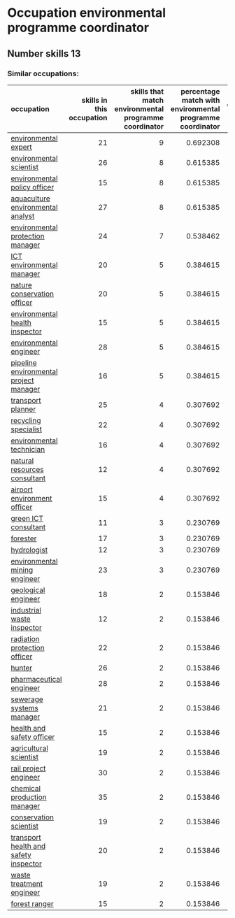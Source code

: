 # Occupation environmental programme coordinator
## Number skills 13
### Similar occupations:
| occupation                                                                          |   skills in this occupation |   skills that match environmental programme coordinator |   percentage match with environmental programme coordinator |   skills not in environmental programme coordinator |
|:------------------------------------------------------------------------------------|----------------------------:|--------------------------------------------------------:|------------------------------------------------------------:|----------------------------------------------------:|
| [environmental expert](environmental_expert.md)                                     |                          21 |                                                       9 |                                                    0.692308 |                                                  12 |
| [environmental scientist](environmental_scientist.md)                               |                          26 |                                                       8 |                                                    0.615385 |                                                  18 |
| [environmental policy officer](environmental_policy_officer.md)                     |                          15 |                                                       8 |                                                    0.615385 |                                                   7 |
| [aquaculture environmental analyst](aquaculture_environmental_analyst.md)           |                          27 |                                                       8 |                                                    0.615385 |                                                  19 |
| [environmental protection manager](environmental_protection_manager.md)             |                          24 |                                                       7 |                                                    0.538462 |                                                  17 |
| [ICT environmental manager](ICT_environmental_manager.md)                           |                          20 |                                                       5 |                                                    0.384615 |                                                  15 |
| [nature conservation officer](nature_conservation_officer.md)                       |                          20 |                                                       5 |                                                    0.384615 |                                                  15 |
| [environmental health inspector](environmental_health_inspector.md)                 |                          15 |                                                       5 |                                                    0.384615 |                                                  10 |
| [environmental engineer](environmental_engineer.md)                                 |                          28 |                                                       5 |                                                    0.384615 |                                                  23 |
| [pipeline environmental project manager](pipeline_environmental_project_manager.md) |                          16 |                                                       5 |                                                    0.384615 |                                                  11 |
| [transport planner](transport_planner.md)                                           |                          25 |                                                       4 |                                                    0.307692 |                                                  21 |
| [recycling specialist](recycling_specialist.md)                                     |                          22 |                                                       4 |                                                    0.307692 |                                                  18 |
| [environmental technician](environmental_technician.md)                             |                          16 |                                                       4 |                                                    0.307692 |                                                  12 |
| [natural resources consultant](natural_resources_consultant.md)                     |                          12 |                                                       4 |                                                    0.307692 |                                                   8 |
| [airport environment officer](airport_environment_officer.md)                       |                          15 |                                                       4 |                                                    0.307692 |                                                  11 |
| [green ICT consultant](green_ICT_consultant.md)                                     |                          11 |                                                       3 |                                                    0.230769 |                                                   8 |
| [forester](forester.md)                                                             |                          17 |                                                       3 |                                                    0.230769 |                                                  14 |
| [hydrologist](hydrologist.md)                                                       |                          12 |                                                       3 |                                                    0.230769 |                                                   9 |
| [environmental mining engineer](environmental_mining_engineer.md)                   |                          23 |                                                       3 |                                                    0.230769 |                                                  20 |
| [geological engineer](geological_engineer.md)                                       |                          18 |                                                       2 |                                                    0.153846 |                                                  16 |
| [industrial waste inspector](industrial_waste_inspector.md)                         |                          12 |                                                       2 |                                                    0.153846 |                                                  10 |
| [radiation protection officer](radiation_protection_officer.md)                     |                          22 |                                                       2 |                                                    0.153846 |                                                  20 |
| [hunter](hunter.md)                                                                 |                          26 |                                                       2 |                                                    0.153846 |                                                  24 |
| [pharmaceutical engineer](pharmaceutical_engineer.md)                               |                          28 |                                                       2 |                                                    0.153846 |                                                  26 |
| [sewerage systems manager](sewerage_systems_manager.md)                             |                          21 |                                                       2 |                                                    0.153846 |                                                  19 |
| [health and safety officer](health_and_safety_officer.md)                           |                          15 |                                                       2 |                                                    0.153846 |                                                  13 |
| [agricultural scientist](agricultural_scientist.md)                                 |                          19 |                                                       2 |                                                    0.153846 |                                                  17 |
| [rail project engineer](rail_project_engineer.md)                                   |                          30 |                                                       2 |                                                    0.153846 |                                                  28 |
| [chemical production manager](chemical_production_manager.md)                       |                          35 |                                                       2 |                                                    0.153846 |                                                  33 |
| [conservation scientist](conservation_scientist.md)                                 |                          19 |                                                       2 |                                                    0.153846 |                                                  17 |
| [transport health and safety inspector](transport_health_and_safety_inspector.md)   |                          20 |                                                       2 |                                                    0.153846 |                                                  18 |
| [waste treatment engineer](waste_treatment_engineer.md)                             |                          19 |                                                       2 |                                                    0.153846 |                                                  17 |
| [forest ranger](forest_ranger.md)                                                   |                          15 |                                                       2 |                                                    0.153846 |                                                  13 |

